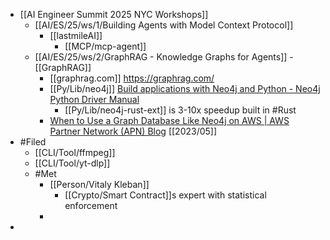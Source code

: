 - [[AI Engineer Summit 2025 NYC Workshops]]
	- [[AI/ES/25/ws/1/Building Agents with Model Context Protocol]]
		- [[lastmileAI]]
			- [[MCP/mcp-agent]]
	- [[AI/ES/25/ws/2/GraphRAG - Knowledge Graphs for Agents]] - [[GraphRAG]]
		- [[graphrag.com]] https://graphrag.com/
		- [[Py/Lib/neo4j]] [Build applications with Neo4j and Python - Neo4j Python Driver Manual](https://neo4j.com/docs/python-manual/current/)
			- [[Py/Lib/neo4j-rust-ext]] is 3-10x speedup built in #Rust
		- [When to Use a Graph Database Like Neo4j on AWS | AWS Partner Network (APN) Blog](https://aws.amazon.com/blogs/apn/when-to-use-a-graph-database-like-neo4j-on-aws/) [[2023/05]]
- #Filed
	- [[CLI/Tool/ffmpeg]]
	- [[CLI/Tool/yt-dlp]]
	- #Met
		- [[Person/Vitaly Kleban]]
			- [[Crypto/Smart Contract]]s expert with statistical enforcement
		-
-